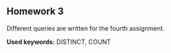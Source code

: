 ## Homework 3

Different queries are written for the fourth assignment.

**Used keywords:** DISTINCT, COUNT